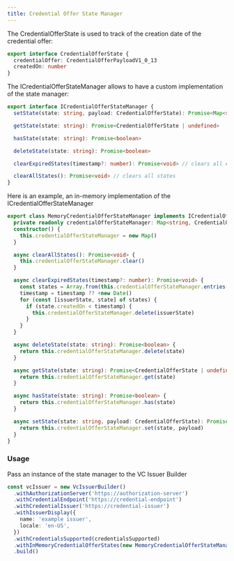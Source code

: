 ```yaml
---
title: Credential Offer State Manager
---
```


The CredentialOfferState is used to track of the creation date of the credential offer:

```typescript
export interface CredentialOfferState {
  credentialOffer: CredentialOfferPayloadV1_0_13
  createdOn: number
}
```

The ICredentialOfferStateManager allows to have a custom implementation of the state manager:

```typescript
export interface ICredentialOfferStateManager {
  setState(state: string, payload: CredentialOfferState): Promise<Map<string, CredentialOfferState>>

  getState(state: string): Promise<CredentialOfferState | undefined>

  hasState(state: string): Promise<boolean>

  deleteState(state: string): Promise<boolean>

  clearExpiredStates(timestamp?: number): Promise<void> // clears all expired states compared against timestamp if provided, otherwise current timestamp

  clearAllStates(): Promise<void> // clears all states
}
```

Here is an example, an in-memory implementation of the ICredentialOfferStateManager

```typescript
export class MemoryCredentialOfferStateManager implements ICredentialOfferStateManager {
  private readonly credentialOfferStateManager: Map<string, CredentialOfferState>
  constructor() {
    this.credentialOfferStateManager = new Map()
  }

  async clearAllStates(): Promise<void> {
    this.credentialOfferStateManager.clear()
  }

  async clearExpiredStates(timestamp?: number): Promise<void> {
    const states = Array.from(this.credentialOfferStateManager.entries())
    timestamp = timestamp ?? +new Date()
    for (const [issuerState, state] of states) {
      if (state.createdOn < timestamp) {
        this.credentialOfferStateManager.delete(issuerState)
      }
    }
  }

  async deleteState(state: string): Promise<boolean> {
    return this.credentialOfferStateManager.delete(state)
  }

  async getState(state: string): Promise<CredentialOfferState | undefined> {
    return this.credentialOfferStateManager.get(state)
  }

  async hasState(state: string): Promise<boolean> {
    return this.credentialOfferStateManager.has(state)
  }

  async setState(state: string, payload: CredentialOfferState): Promise<Map<string, CredentialOfferState>> {
    return this.credentialOfferStateManager.set(state, payload)
  }
}
```

### Usage

Pass an instance of the state manager to the VC Issuer Builder

```typescript
const vcIssuer = new VcIssuerBuilder()
  .withAuthorizationServer('https://authorization-server')
  .withCredentialEndpoint('https://credential-endpoint')
  .withCredentialIssuer('https://credential-issuer')
  .withIssuerDisplay({
    name: 'example issuer',
    locale: 'en-US',
  })
  .withCredentialsSupported(credentialsSupported)
  .withInMemoryCredentialOfferStates(new MemoryCredentialOfferStateManager())
  .build()
```
